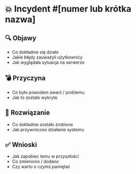 # 💥 Incydent #[numer lub krótka nazwa]

## 🔍 Objawy
- Co dokładnie się działo
- Jakie błędy zauważyli użytkownicy
- Jak wyglądała sytuacja na serwerze

## 💣 Przyczyna
- Co było powodem awarii / problemu
- Jak to zostało wykryte

## 🔧 Rozwiązanie
- Co dokładnie zostało zrobione
- Jak przywrócono działanie systemu

## ✅ Wnioski
- Jak zapobiec temu w przyszłości
- Co zmieniono / dodano
- Czy warto o czymś pamiętać
